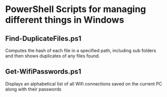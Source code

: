 # PowerShell Scripts for managing different things in Windows

## Find-DuplicateFiles.ps1
Computes the hash of each file in a specified path, including sub folders and then shows duplicates of any files found.

## Get-WifiPasswords.ps1
Displays an alphabetical list of all Wifi connections saved on the current PC along with their passwords